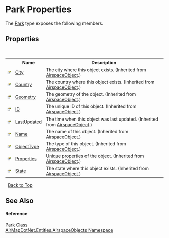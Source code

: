 # Park Properties
 

The <a href="T_AirMapDotNet_Entities_AirspaceObjects_Park">Park</a> type exposes the following members.


## Properties
&nbsp;<table><tr><th></th><th>Name</th><th>Description</th></tr><tr><td>![Public property](media/pubproperty.gif "Public property")</td><td><a href="P_AirMapDotNet_Entities_AirspaceObjects_AirspaceObject_City">City</a></td><td>
The city where this object exists.
 (Inherited from <a href="T_AirMapDotNet_Entities_AirspaceObjects_AirspaceObject">AirspaceObject</a>.)</td></tr><tr><td>![Public property](media/pubproperty.gif "Public property")</td><td><a href="P_AirMapDotNet_Entities_AirspaceObjects_AirspaceObject_Country">Country</a></td><td>
The country where this object exists.
 (Inherited from <a href="T_AirMapDotNet_Entities_AirspaceObjects_AirspaceObject">AirspaceObject</a>.)</td></tr><tr><td>![Public property](media/pubproperty.gif "Public property")</td><td><a href="P_AirMapDotNet_Entities_AirspaceObjects_AirspaceObject_Geometry">Geometry</a></td><td>
The geometry of the object.
 (Inherited from <a href="T_AirMapDotNet_Entities_AirspaceObjects_AirspaceObject">AirspaceObject</a>.)</td></tr><tr><td>![Public property](media/pubproperty.gif "Public property")</td><td><a href="P_AirMapDotNet_Entities_AirspaceObjects_AirspaceObject_ID">ID</a></td><td>
The unique ID of this object.
 (Inherited from <a href="T_AirMapDotNet_Entities_AirspaceObjects_AirspaceObject">AirspaceObject</a>.)</td></tr><tr><td>![Public property](media/pubproperty.gif "Public property")</td><td><a href="P_AirMapDotNet_Entities_AirspaceObjects_AirspaceObject_LastUpdated">LastUpdated</a></td><td>
The time when this object was last updated.
 (Inherited from <a href="T_AirMapDotNet_Entities_AirspaceObjects_AirspaceObject">AirspaceObject</a>.)</td></tr><tr><td>![Public property](media/pubproperty.gif "Public property")</td><td><a href="P_AirMapDotNet_Entities_AirspaceObjects_AirspaceObject_Name">Name</a></td><td>
The name of this object.
 (Inherited from <a href="T_AirMapDotNet_Entities_AirspaceObjects_AirspaceObject">AirspaceObject</a>.)</td></tr><tr><td>![Public property](media/pubproperty.gif "Public property")</td><td><a href="P_AirMapDotNet_Entities_AirspaceObjects_AirspaceObject_ObjectType">ObjectType</a></td><td>
The type of this object.
 (Inherited from <a href="T_AirMapDotNet_Entities_AirspaceObjects_AirspaceObject">AirspaceObject</a>.)</td></tr><tr><td>![Public property](media/pubproperty.gif "Public property")</td><td><a href="P_AirMapDotNet_Entities_AirspaceObjects_AirspaceObject_Properties">Properties</a></td><td>
Unique properties of the object.
 (Inherited from <a href="T_AirMapDotNet_Entities_AirspaceObjects_AirspaceObject">AirspaceObject</a>.)</td></tr><tr><td>![Public property](media/pubproperty.gif "Public property")</td><td><a href="P_AirMapDotNet_Entities_AirspaceObjects_AirspaceObject_State">State</a></td><td>
The state where this object exists.
 (Inherited from <a href="T_AirMapDotNet_Entities_AirspaceObjects_AirspaceObject">AirspaceObject</a>.)</td></tr></table>&nbsp;
<a href="#park-properties">Back to Top</a>

## See Also


#### Reference
<a href="T_AirMapDotNet_Entities_AirspaceObjects_Park">Park Class</a><br /><a href="N_AirMapDotNet_Entities_AirspaceObjects">AirMapDotNet.Entities.AirspaceObjects Namespace</a><br />